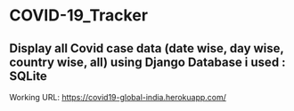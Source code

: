 # COVID-19_Tracker

Display all Covid case data (date wise, day wise, country wise, all) using Django
Database i used : SQLite <br>
---
Working URL:  https://covid19-global-india.herokuapp.com/

